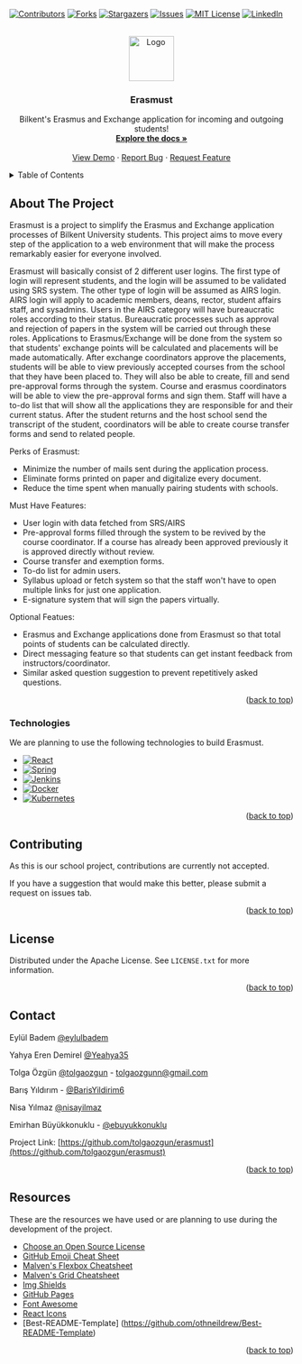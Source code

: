 <!-- Improved compatibility of back to top link: See: https://github.com/othneildrew/Best-README-Template/pull/73 -->
<a name="readme-top"></a>
<!--
*** Thanks for checking out the Best-README-Template. If you have a suggestion
*** that would make this better, please fork the repo and create a pull request
*** or simply open an issue with the tag "enhancement".
*** Don't forget to give the project a star!
*** Thanks again! Now go create something AMAZING! :D
-->



<!-- PROJECT SHIELDS -->
<!--
*** I'm using markdown "reference style" links for readability.
*** Reference links are enclosed in brackets [ ] instead of parentheses ( ).
*** See the bottom of this document for the declaration of the reference variables
*** for contributors-url, forks-url, etc. This is an optional, concise syntax you may use.
*** https://www.markdownguide.org/basic-syntax/#reference-style-links
-->
[![Contributors][contributors-shield]][contributors-url]
[![Forks][forks-shield]][forks-url]
[![Stargazers][stars-shield]][stars-url]
[![Issues][issues-shield]][issues-url]
[![MIT License][license-shield]][license-url]
[![LinkedIn][linkedin-shield]][linkedin-url]



<!-- PROJECT LOGO -->
<br />
<div align="center">
  <a href="https://github.com/tolgaozgun/erasmust">
    <img src="images/logo.png" alt="Logo" width="80" height="80">
  </a>

  <h3 align="center">Erasmust</h3>

  <p align="center">
    Bilkent's Erasmus and Exchange application for incoming and outgoing students! 
    <br />
    <a href="https://github.com/tolgaozgun/erasmust"><strong>Explore the docs »</strong></a>
    <br />
    <br />
    <a href="https://github.com/tolgaozgun/erasmust">View Demo</a>
    ·
    <a href="https://github.com/tolgaozgun/erasmust/issues">Report Bug</a>
    ·
    <a href="https://github.com/tolgaozgun/erasmust/issues">Request Feature</a>
  </p>
</div>



<!-- TABLE OF CONTENTS -->
<details>
  <summary>Table of Contents</summary>
  <ol>
    <li>
      <a href="#about-the-project">About The Project</a>
      <ul>
        <li><a href="#technologies">Technologies</a></li>
      </ul>
    </li>
    <!--<li>
      <a href="#getting-started">Getting Started</a>
      <ul>
        <li><a href="#prerequisites">Prerequisites</a></li>
        <li><a href="#installation">Installation</a></li>
      </ul>
    </li>
    <li><a href="#usage">Usage</a></li>
    <li><a href="#roadmap">Roadmap</a></li>-->
    <li><a href="#contributing">Contributing</a></li>
    <li><a href="#license">License</a></li>
    <li><a href="#contact">Contact</a></li>
    <li><a href="#resources">Resources</a></li>
  </ol>
</details>



<!-- ABOUT THE PROJECT -->
## About The Project

<!---[![Product Name Screen Shot][product-screenshot]](https://example.com)-->


Erasmust is a project to simplify the Erasmus and Exchange application processes of Bilkent University students. 
This project aims to move every step of the application to a web environment that will make the process remarkably easier 
for everyone involved. 

Erasmust will basically consist of 2 different user logins. The first type of login will represent students, and the login will be assumed to be validated using SRS system. The other type of login will be assumed as AIRS login. AIRS login will apply to academic members, deans, rector, student affairs staff, and sysadmins. Users in the AIRS category will have bureaucratic roles according to their status. Bureaucratic processes such as approval and rejection of papers in the system will be carried out through these roles.
Applications to Erasmus/Exchange will be done from the system so that students' exchange points will be calculated and placements
will be made automatically. After exchange coordinators approve the placements, students will be able to view previously accepted
courses from the school that they have been placed to. They will also be able to create, fill and send pre-approval forms through the system.
Course and erasmus coordinators will be able to view the pre-approval forms and sign them. Staff will have a to-do list 
that will show all the applications they are responsible for and their current status. After the student returns and the host 
school send the transcript of the student, coordinators will be able to create course transfer forms and send to related people.

Perks of Erasmust:
* Minimize the number of mails sent during the application process.
* Eliminate forms printed on paper and digitalize every document.
* Reduce the time spent when manually pairing students with schools.


Must Have Features:
* User login with data fetched from SRS/AIRS
* Pre-approval forms filled through the system to be revived by the course coordinator. If a course has already been approved previously it is approved directly without review. 
* Course transfer and exemption forms.
* To-do list for admin users.
* Syllabus upload or fetch system so that the staff won't have to open multiple links for just one application.
* E-signature system that will sign the papers virtually.
   
Optional Featues:
* Erasmus and Exchange applications done from Erasmust so that total points of students can be calculated directly.
* Direct messaging feature so that students can get instant feedback from instructors/coordinator.
* Similar asked question suggestion to prevent repetitively asked questions.


<p align="right">(<a href="#readme-top">back to top</a>)</p>



### Technologies

We are planning to use the following technologies to build Erasmust.

* [![React][React.js]][React-url]
* [![Spring][Spring.io]][Spring-url]
* [![Jenkins][Jenkins.io]][Jenkins-url]
* [![Docker][Docker.com]][Docker-url]
* [![Kubernetes][Kubernetes.io]][Kubernetes-url]

<p align="right">(<a href="#readme-top">back to top</a>)</p>



<!-- GETTING STARTED 
## Getting Started

This is an example of how you may give instructions on setting up your project locally.
To get a local copy up and running follow these simple example steps.

### Prerequisites

This is an example of how to list things you need to use the software and how to install them.
* npm
  ```sh
  npm install npm@latest -g
  ```
<!--
### Installation

_Below is an example of how you can instruct your audience on installing and setting up your app. This template doesn't rely on any external dependencies or services._

1. Get a free API Key at [https://example.com](https://example.com)
2. Clone the repo
   ```sh
   git clone https://github.com/your_username_/Project-Name.git
   ```
3. Install NPM packages
   ```sh
   npm install
   ```
4. Enter your API in `config.js`
   ```js
   const API_KEY = 'ENTER YOUR API';
   ```

<p align="right">(<a href="#readme-top">back to top</a>)</p>



<!-- USAGE EXAMPLES 
## Usage

Use this space to show useful examples of how a project can be used. Additional screenshots, code examples and demos work well in this space. You may also link to more resources.

_For more examples, please refer to the [Documentation](https://example.com)_

<p align="right">(<a href="#readme-top">back to top</a>)</p>-->



<!-- ROADMAP 
## Roadmap

- [x] Add Changelog
- [x] Add back to top links
- [ ] Add Additional Templates w/ Examples
- [ ] Add "components" document to easily copy & paste sections of the readme
- [ ] Multi-language Support
    - [ ] Chinese
    - [ ] Spanish

See the [open issues](https://github.com/othneildrew/Best-README-Template/issues) for a full list of proposed features (and known issues).

<p align="right">(<a href="#readme-top">back to top</a>)</p>-->



<!-- CONTRIBUTING -->
## Contributing

As this is our school project, contributions are currently not accepted.

If you have a suggestion that would make this better, please submit a request on issues tab.
<!--
1. Fork the Project
2. Create your Feature Branch (`git checkout -b feature/AmazingFeature`)
3. Commit your Changes (`git commit -m 'Add some AmazingFeature'`)
4. Push to the Branch (`git push origin feature/AmazingFeature`)
5. Open a Pull Request -->

<p align="right">(<a href="#readme-top">back to top</a>)</p>



<!-- LICENSE -->
## License

Distributed under the Apache License. See `LICENSE.txt` for more information.

<p align="right">(<a href="#readme-top">back to top</a>)</p>



<!-- CONTACT -->
## Contact

Eylül Badem [@eylulbadem](https://github.com/eylulbadem)

Yahya Eren Demirel [@Yeahya35](https://github.com/Yeahya35)

Tolga Özgün [@tolgaozgun](https://github.com/tolgaozgun) - tolgaozgunn@gmail.com

Barış Yıldırım - [@BarisYildirim6](https://github.com/BarisYildirim6)

Nisa Yılmaz [@nisayilmaz](https://github.com/nisayilmaz) 

Emirhan Büyükkonuklu - [@ebuyukkonuklu](https://github.com/ebuyukkonuklu)

Project Link: [https://github.com/tolgaozgun/erasmust](https://github.com/tolgaozgun/erasmust)

<p align="right">(<a href="#readme-top">back to top</a>)</p>



<!-- ACKNOWLEDGMENTS -->
## Resources

These are the resources we have used or are planning to use during the development of the project.

* [Choose an Open Source License](https://choosealicense.com)
* [GitHub Emoji Cheat Sheet](https://www.webpagefx.com/tools/emoji-cheat-sheet)
* [Malven's Flexbox Cheatsheet](https://flexbox.malven.co/)
* [Malven's Grid Cheatsheet](https://grid.malven.co/)
* [Img Shields](https://shields.io)
* [GitHub Pages](https://pages.github.com)
* [Font Awesome](https://fontawesome.com)
* [React Icons](https://react-icons.github.io/react-icons/search)
* [Best-README-Template] (https://github.com/othneildrew/Best-README-Template)

<p align="right">(<a href="#readme-top">back to top</a>)</p>



<!-- MARKDOWN LINKS & IMAGES -->
<!-- https://www.markdownguide.org/basic-syntax/#reference-style-links -->
[contributors-shield]: https://img.shields.io/github/contributors/othneildrew/Best-README-Template.svg?style=for-the-badge
[contributors-url]: https://github.com/othneildrew/Best-README-Template/graphs/contributors
[forks-shield]: https://img.shields.io/github/forks/othneildrew/Best-README-Template.svg?style=for-the-badge
[forks-url]: https://github.com/othneildrew/Best-README-Template/network/members
[stars-shield]: https://img.shields.io/github/stars/othneildrew/Best-README-Template.svg?style=for-the-badge
[stars-url]: https://github.com/othneildrew/Best-README-Template/stargazers
[issues-shield]: https://img.shields.io/github/issues/othneildrew/Best-README-Template.svg?style=for-the-badge
[issues-url]: https://github.com/othneildrew/Best-README-Template/issues
[license-shield]: https://img.shields.io/github/license/othneildrew/Best-README-Template.svg?style=for-the-badge
[license-url]: https://github.com/othneildrew/Best-README-Template/blob/master/LICENSE.txt
[linkedin-shield]: https://img.shields.io/badge/-LinkedIn-black.svg?style=for-the-badge&logo=linkedin&colorB=555
[linkedin-url]: https://linkedin.com/in/othneildrew
[product-screenshot]: images/screenshot.png
[Next.js]: https://img.shields.io/badge/next.js-000000?style=for-the-badge&logo=nextdotjs&logoColor=white
[Next-url]: https://nextjs.org/
[React.js]: https://img.shields.io/badge/React-20232A?style=for-the-badge&logo=react&logoColor=61DAFB
[React-url]: https://reactjs.org/
[Vue.js]: https://img.shields.io/badge/Vue.js-35495E?style=for-the-badge&logo=vuedotjs&logoColor=4FC08D
[Vue-url]: https://vuejs.org/
[Angular.io]: https://img.shields.io/badge/Angular-DD0031?style=for-the-badge&logo=angular&logoColor=white
[Angular-url]: https://angular.io/
[Svelte.dev]: https://img.shields.io/badge/Svelte-4A4A55?style=for-the-badge&logo=svelte&logoColor=FF3E00
[Svelte-url]: https://svelte.dev/
[Laravel.com]: https://img.shields.io/badge/Laravel-FF2D20?style=for-the-badge&logo=laravel&logoColor=white
[Laravel-url]: https://laravel.com
[Bootstrap.com]: https://img.shields.io/badge/Bootstrap-563D7C?style=for-the-badge&logo=bootstrap&logoColor=white
[Bootstrap-url]: https://getbootstrap.com
[JQuery.com]: https://img.shields.io/badge/jQuery-0769AD?style=for-the-badge&logo=jquery&logoColor=white
[JQuery-url]: https://jquery.com
[Spring.io]: https://img.shields.io/static/v1?style=for-the-badge&message=Spring&color=6DB33F&logo=Spring&logoColor=FFFFFF&label=
[Spring-url]: https://spring.io/
[Jenkins.io]: https://img.shields.io/static/v1?style=for-the-badge&message=Jenkins&color=D24939&logo=Jenkins&logoColor=FFFFFF&label=
[Jenkins-url]: https://jenkins.io/
[Docker.com]: https://img.shields.io/static/v1?style=for-the-badge&message=Docker&color=2496ED&logo=Docker&logoColor=FFFFFF&label=
[Docker-url]: https://www.docker.com/
[Kubernetes.io]: https://img.shields.io/static/v1?style=for-the-badge&message=Kubernetes&color=326CE5&logo=Kubernetes&logoColor=FFFFFF&label=
[Kubernetes-url]: https://kubernetes.io/
